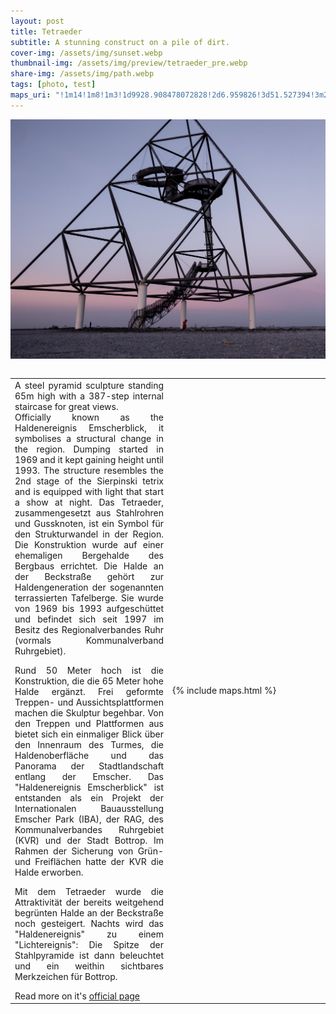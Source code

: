 ```yaml
---
layout: post
title: Tetraeder
subtitle: A stunning construct on a pile of dirt.
cover-img: /assets/img/sunset.webp
thumbnail-img: /assets/img/preview/tetraeder_pre.webp
share-img: /assets/img/path.webp
tags: [photo, test]
maps_uri: "!1m14!1m8!1m3!1d9928.908478072828!2d6.959826!3d51.527394!3m2!1i1024!2i768!4f13.1!3m3!1m2!1s0x0%3A0xf136ae44968e98d5!2sTetraeder!5e0!3m2!1sen!2sde!4v1619802598794!5m2!1sen!2sde"
---
```


<p><img src="/assets/img/tetraeder.webp" alt="Sunset Tetraeder" style="display: block; margin-left: auto; margin-right: auto;" /><br></p>

<table style="border: 1; border-collapse: collapse; width: 100%;">
<tbody>
<tr>
<td style="width: 50%;" id="left-table">
<div>
<div style="text-align: justify;"><span>A steel pyramid sculpture standing 65m high with a 387-step internal staircase for great views.</span></div>
<div style="text-align: justify;"><span>Officially known as the Haldenereignis Emscherblick, it symbolises a structural change in the region. Dumping started in 1969 and it kept gaining height until 1993. The structure resembles the 2nd stage of the Sierpinski tetrix and is equipped with light that start a show at night. Das Tetraeder, zusammengesetzt aus Stahlrohren und Gussknoten, ist ein Symbol für den Strukturwandel in der Region. Die Konstruktion wurde auf einer ehemaligen Bergehalde des Bergbaus errichtet. Die Halde an der Beckstraße gehört zur Haldengeneration der sogenannten terrassierten Tafelberge. Sie wurde von 1969 bis 1993 aufgeschüttet und befindet sich seit 1997 im Besitz des Regionalverbandes Ruhr (vormals Kommunalverband Ruhrgebiet).

Rund 50 Meter hoch ist die Konstruktion, die die 65 Meter hohe Halde ergänzt. Frei geformte Treppen- und Aussichtsplattformen machen die Skulptur begehbar. Von den Treppen und Plattformen aus bietet sich ein einmaliger Blick über den Innenraum des Turmes, die Haldenoberfläche und das Panorama der Stadtlandschaft entlang der Emscher. Das "Haldenereignis Emscherblick" ist entstanden als ein Projekt der Internationalen Bauausstellung Emscher Park (IBA), der RAG, des Kommunalverbandes Ruhrgebiet (KVR) und der Stadt Bottrop. Im Rahmen der Sicherung von Grün- und Freiflächen hatte der KVR die Halde erworben.

Mit dem Tetraeder wurde die Attraktivität der bereits weitgehend begrünten Halde an der Beckstraße noch gesteigert. Nachts wird das "Haldenereignis" zu einem "Lichtereignis": Die Spitze der Stahlpyramide ist dann beleuchtet und ein weithin sichtbares Merkzeichen für Bottrop.</span></div>
<div style="text-align: justify;"><span>Read more on it's <a href="https://www.bottrop.de/freizeit-tourismus/sehenswert/Tetraeder.php">official page</a></span></div>
</div>
</td>
<td style="width: 50%;">
  {% include maps.html %}
</td>
</tr>
</tbody>
</table>

